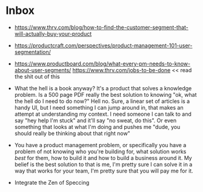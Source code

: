 # Inbox

- https://www.thrv.com/blog/how-to-find-the-customer-segment-that-will-actually-buy-your-product
- https://productcraft.com/perspectives/product-management-101-user-segmentation/
- https://www.productboard.com/blog/what-every-pm-needs-to-know-about-user-segments/
https://www.thrv.com/jobs-to-be-done << read the shit out of this
  
- What the hell is a book anyway? It's a product that solves a knowledge problem. Is a 500 page PDF really the best solution to knowing "ok, what the hell do I need to do now?" Hell no. Sure, a linear set of articles is a handy UI, but I need something I can jump around in, that makes an attempt at understanding my context. I need someone I can talk to and say "hey help I'm stuck" and it'll say "no sweat, do this". Or even something that looks at what I'm doing and pushes me "dude, you should really be thinking about that right now"
- You have a product management problem, or specifically you have a problem of not knowing who you're building for, what solution works *best* for them, how to build it and how to build a business around it. My belief is the best solution to that is me, I'm pretty sure I can solve it in a way that works for your team, I'm pretty sure that you will pay me for it.
- Integrate the Zen of Speccing 
